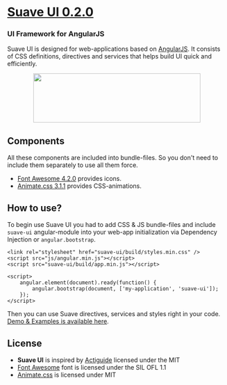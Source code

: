 # [Suave UI 0.2.0](http://uoziod.github.io/suave-ui)
### UI Framework for AngularJS

Suave UI is designed for web-applications based on [AngularJS](http://angularjs.org). It consists of CSS definitions, directives and services that helps build UI quick and efficiently.

<div align="center"><a href="http://uoziod.github.io/suave-ui"><img src="https://api.monosnap.com/image/download?id=HMjCJgaZ5celPSjGKTCFpBoO3b4DKw" width="385" height="113" /></a></div>


## Components

All these components are included into bundle-files. So you don't need to include them separately to use all them force.

- [Font Awesome 4.2.0](http://fontawesome.io/) provides icons.
- [Animate.css 3.1.1](http://daneden.github.io/animate.css/) provides CSS-animations. 


## How to use?

To begin use Suave UI you had to add CSS & JS bundle-files and include `suave-ui` angular-module into your web-app initialization via Dependency Injection or `angular.bootstrap`.

    <link rel="stylesheet" href="suave-ui/build/styles.min.css" />
    <script src="js/angular.min.js"></script>
    <script src="suave-ui/build/app.min.js"></script>

    <script>
        angular.element(document).ready(function() {
            angular.bootstrap(document, ['my-application', 'suave-ui']);
        });
    </script>

Then you can use Suave directives, services and styles right in your code. [Demo & Examples is available here](http://uoziod.github.io/suave-ui).


## License

- **Suave UI** is inspired by [Actiguide](https://github.com/tansky/actiguide) licensed under the MIT
- [Font Awesome](http://fontawesome.io/) font is licensed under the SIL OFL 1.1
- [Animate.css](http://daneden.github.io/animate.css/) is licensed under MIT

